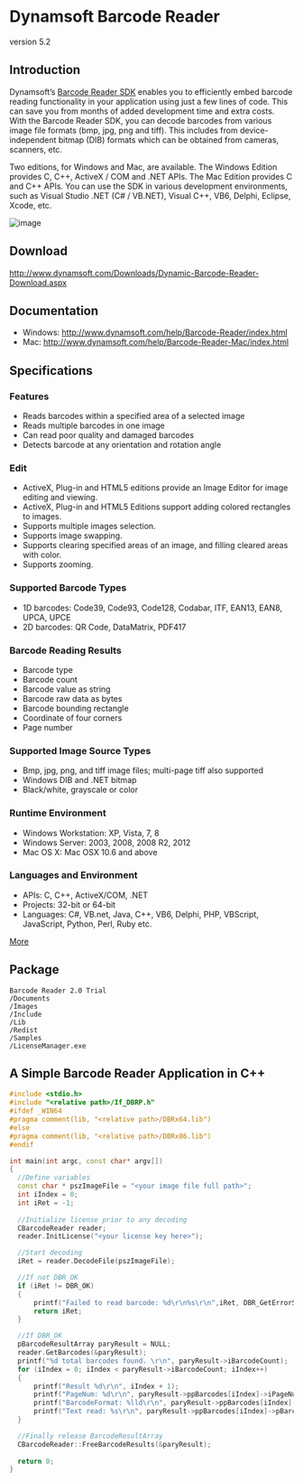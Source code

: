 Dynamsoft Barcode Reader
=========
version 5.2

Introduction
-----------

Dynamsoft’s [Barcode Reader SDK][1] enables you to efficiently embed barcode reading functionality in your application using just a few lines of code. This can save you from months of added development time and extra costs. With the Barcode Reader SDK, you can decode barcodes from various image file formats (bmp, jpg, png and tiff). This includes from device-independent bitmap (DIB) formats which can be obtained from cameras, scanners, etc.

Two editions, for Windows and Mac, are available. The Windows Edition provides C, C++, ActiveX / COM and .NET APIs. The Mac Edition provides C and C++ APIs. You can use the SDK in various development environments, such as Visual Studio .NET (C# / VB.NET), Visual C++, VB6, Delphi, Eclipse, Xcode, etc.

![image](http://www.codepool.biz/wp-content/uploads/2015/08/dbr_3_0_screenshot.png)

Download
-----------
http://www.dynamsoft.com/Downloads/Dynamic-Barcode-Reader-Download.aspx

Documentation
--------------

* Windows: http://www.dynamsoft.com/help/Barcode-Reader/index.html
* Mac: http://www.dynamsoft.com/help/Barcode-Reader-Mac/index.html

Specifications
-----------

### Features
* Reads barcodes within a specified area of a selected image
* Reads multiple barcodes in one image
* Can read poor quality and damaged barcodes
* Detects barcode at any orientation and rotation angle

### Edit
* ActiveX, Plug-in and HTML5 editions provide an Image Editor for image editing and viewing.
* ActiveX, Plug-in and HTML5 Editions support adding colored rectangles to images.
* Supports multiple images selection.
* Supports image swapping.
* Supports clearing specified areas of an image, and filling cleared areas with color.
* Supports zooming.

### Supported Barcode Types
* 1D barcodes: Code39, Code93, Code128, Codabar, ITF, EAN13, EAN8, UPCA, UPCE
* 2D barcodes: QR Code, DataMatrix, PDF417

### Barcode Reading Results
* Barcode type
* Barcode count
* Barcode value as string
* Barcode raw data as bytes
* Barcode bounding rectangle
* Coordinate of four corners
* Page number

### Supported Image Source Types
* Bmp, jpg, png, and tiff image files; multi-page tiff also supported
* Windows DIB and .NET bitmap
* Black/white, grayscale or color

### Runtime Environment
* Windows Workstation: XP, Vista, 7, 8
* Windows Server: 2003, 2008, 2008 R2, 2012
* Mac OS X: Mac OSX 10.6 and above

### Languages and Environment
* APIs: C, C++, ActiveX/COM, .NET
* Projects: 32-bit or 64-bit
* Languages: C#, VB.net, Java, C++, VB6, Delphi, PHP, VBScript, JavaScript, Python, Perl, Ruby etc.

[More][2]

Package
-------
```
Barcode Reader 2.0 Trial
/Documents
/Images
/Include
/Lib
/Redist
/Samples
/LicenseManager.exe

```

A Simple Barcode Reader Application in C++
---------------------------------
  ```C++
#include <stdio.h>
#include "<relative path>/If_DBRP.h"
#ifdef _WIN64
#pragma comment(lib, "<relative path>/DBRx64.lib")
#else
#pragma comment(lib, "<relative path>/DBRx86.lib")
#endif

int main(int argc, const char* argv[])
{
    //Define variables
	const char * pszImageFile = "<your image file full path>";
	int iIndex = 0;
	int iRet = -1;
        
    //Initialize license prior to any decoding
    CBarcodeReader reader;
	reader.InitLicense("<your license key here>");

    //Start decoding
    iRet = reader.DecodeFile(pszImageFile);

    //If not DBR_OK
	if (iRet != DBR_OK)
	{
		printf("Failed to read barcode: %d\r\n%s\r\n",iRet, DBR_GetErrorString(iRet));
		return iRet;
	}

    //If DBR_OK
	pBarcodeResultArray paryResult = NULL;
    reader.GetBarcodes(&paryResult);
	printf("%d total barcodes found. \r\n", paryResult->iBarcodeCount);
	for (iIndex = 0; iIndex < paryResult->iBarcodeCount; iIndex++)
	{
		printf("Result %d\r\n", iIndex + 1);
		printf("PageNum: %d\r\n", paryResult->ppBarcodes[iIndex]->iPageNum);
		printf("BarcodeFormat: %lld\r\n", paryResult->ppBarcodes[iIndex]->llFormat);
		printf("Text read: %s\r\n", paryResult->ppBarcodes[iIndex]->pBarcodeData);
	}

    //Finally release BarcodeResultArray
    CBarcodeReader::FreeBarcodeResults(&paryResult);
        
	return 0;
}

  ```

[1]:http://www.dynamsoft.com/Products/Dynamic-Barcode-Reader.aspx
[2]:http://www.dynamsoft.com/Products/Dynamic-Barcode-Reader-Feature.aspx
